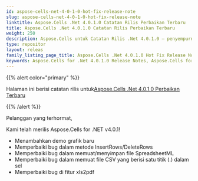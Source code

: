 ```yaml
---
id: aspose-cells-net-4-0-1-0-hot-fix-release-note
slug: aspose-cells-net-4-0-1-0-hot-fix-release-note
linktitle: Aspose.Cells .Net 4.0.1.0 Catatan Rilis Perbaikan Terbaru
title: Aspose.Cells .Net 4.0.1.0 Catatan Rilis Perbaikan Terbaru
weight: 250
description: Aspose.Cells untuk Catatan Rilis .Net 4.0.1.0 – penyempurnaan terbaru, fitur baru, dan perbaikan
type: repositor
layout: releas
family_listing_page_title: Aspose.Cells .Net 4.0.1.0 Hot Fix Release Note
keywords: Aspose.Cells for .Net 4.0.1.0 Release Notes, Aspose.Cells for .Net 4.0.1.0 updates and fixe
---
```

{{% alert color="primary" %}} 

 Halaman ini berisi catatan rilis untuk[Aspose.Cells .Net 4.0.1.0 Perbaikan Terbaru](https://releases.aspose.com/cells/net/new-releases/aspose.cells-.net-4.0.1.0-hot-fix/)

{{% /alert %}} 

 Pelanggan yang terhormat,

 Kami telah merilis Aspose.Cells for .NET v4.0.1!

- Menambahkan demo grafik baru
- Memperbaiki bug dalam metode InsertRows/DeleteRows
- Memperbaiki bug dalam memuat/menyimpan file SpreadsheetML
- Memperbaiki bug dalam memuat file CSV yang berisi satu titik (.) dalam sel
- Memperbaiki bug di fitur xls2pdf
